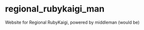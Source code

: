 regional_rubykaigi_man
======================

Website for Regional RubyKaigi, powered by middleman (would be)
